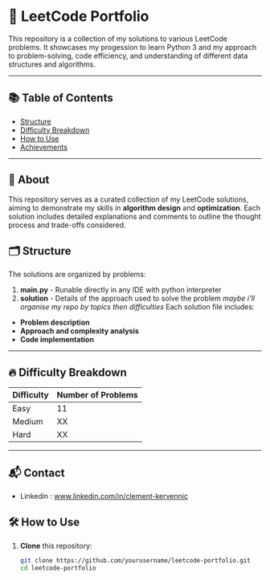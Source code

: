 # 🚀 LeetCode Portfolio

This repository is a collection of my solutions to various LeetCode problems. It showcases my progession to learn Python 3 and my approach to problem-solving, code efficiency, and understanding of different data structures and algorithms.

---

## 📚 Table of Contents

- [Structure](#structure)
- [Difficulty Breakdown](#difficulty-breakdown)
- [How to Use](#how-to-use)
- [Achievements](#achievements)

---

## 📝 About

This repository serves as a curated collection of my LeetCode solutions, aiming to demonstrate my skills in **algorithm design** and **optimization**. Each solution includes detailed explanations and comments to outline the thought process and trade-offs considered.

## 🗂 Structure

The solutions are organized by problems:
1. **main.py** - Runable directly in any IDE with python interpreter
2. **solution** - Details of the approach used to solve the problem
*maybe i'll organise my repo by topics then difficulties*
Each solution file includes:
- **Problem description**
- **Approach and complexity analysis**
- **Code implementation**

---

## 🔥 Difficulty Breakdown

| Difficulty | Number of Problems |
|------------|--------------------|
| Easy       | 11                |
| Medium     | XX                |
| Hard       | XX                |

---
## 📬 Contact 
 - Linkedin : www.linkedin.com/in/clement-kervennic
   
## 🛠 How to Use

1. **Clone** this repository:
   ```bash
   git clone https://github.com/yourusername/leetcode-portfolio.git
   cd leetcode-portfolio
